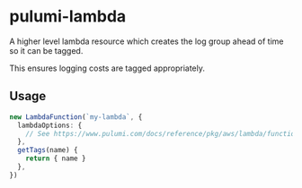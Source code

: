 # pulumi-lambda

A higher level lambda resource which creates the log group ahead of time so it can be tagged.

This ensures logging costs are tagged appropriately.

## Usage

```ts
new LambdaFunction(`my-lambda`, {
  lambdaOptions: {
    // See https://www.pulumi.com/docs/reference/pkg/aws/lambda/function/#inputs
  },
  getTags(name) {
    return { name }
  },
})
```
